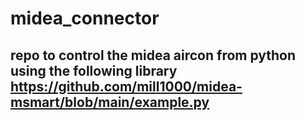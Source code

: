 # midea_connector

## repo to control the midea aircon from python using the following library https://github.com/mill1000/midea-msmart/blob/main/example.py
